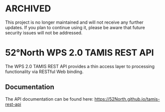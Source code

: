 # ARCHIVED

This project is no longer maintained and will not receive any further updates. If you plan to continue using it, please be aware that future security issues will not be addressed.

# 52°North WPS 2.0 TAMIS REST API
The WPS 2.0 TAMIS REST API provides a thin access layer to processing functionality via RESTful
Web binding.

## Documentation
The API documentation can be found here:
https://52North.github.io/tamis-rest-api
